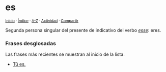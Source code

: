 # es
<sup>[Inicio](https://github.com/jucardus/jucardus.github.io/blob/main/readme.md) · [Índice](https://github.com/jucardus/jucardus.github.io/blob/main/indices/latin-espanol-e.md) · [A-Z](https://github.com/jucardus/jucardus.github.io/blob/main/indices/alfabetico.md) · [Actividad](https://github.com/jucardus/jucardus.github.io/blob/main/indices/actividad.md) · [Compartir](https://x.com/intent/tweet?text=%C2%ABEs%C2%BB%2C%20segunda%20persona%20singular%20del%20presente%20de%20indicativo%20del%20verbo%20esse%3A%20eres.%0A%E2%86%92%20https%3A%2F%2Fgithub.com%2Fjucardus%2Frepo%2Fblob%2Fmain%2Fcontenido%2F25%2F04%2F24%2Fes.md%0A%0A%23ltn_espnl_jucardus%0A%40jucardus)</sup>

Segunda persona singular del presente de indicativo del verbo [_esse_](https://github.com/jucardus/jucardus.github.io/blob/main/contenido/25/04/23/esse.md): eres.

### Frases desglosadas

Las frases más recientes se muestran al inicio de la lista.

* [Tū es.](https://github.com/jucardus/jucardus.github.io/blob/main/contenido/25/04/24/tu-es.md)
